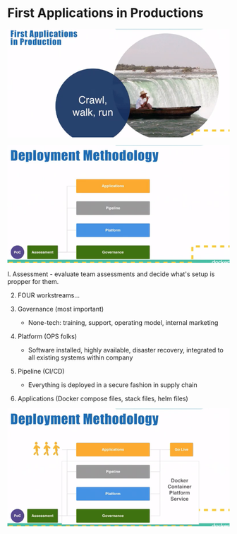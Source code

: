 # First Applications in Productions

![](../../.gitbook/assets/image%20%2842%29.png)

![](../../.gitbook/assets/image%20%2843%29.png)

I. Assessment - evaluate team assessments and decide what's setup is propper for them.

2. FOUR workstreams...

1. Governance \(most important\)
   * None-tech: training, support, operating model, internal marketing
2. Platform \(OPS folks\)
   * Software installed, highly available, disaster recovery, integrated to all existing systems within company
3. Pipeline \(CI/CD\)
   * Everything is deployed in a secure fashion in supply chain
4. Applications \(Docker compose files, stack files, helm files\)

![](../../.gitbook/assets/image%20%2818%29.png)

